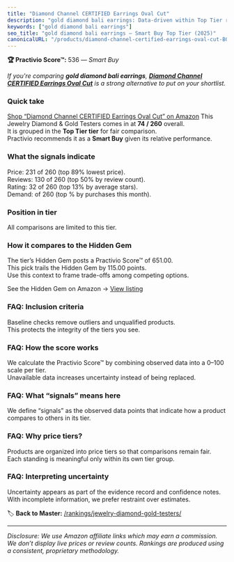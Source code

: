 ```yaml
---
title: "Diamond Channel CERTIFIED Earrings Oval Cut"
description: "gold diamond bali earrings: Data-driven within Top Tier ranking using the Practivio Score™. Positioned by quality, value, demand, findability, momentum."
keywords: ["gold diamond bali earrings"]
seo_title: "gold diamond bali earrings — Smart Buy Top Tier (2025)"
canonicalURL: "/products/diamond-channel-certified-earrings-oval-cut-B0DZ834LDP/"
---
```


**🏆 Practivio Score™:** 536 — _Smart Buy_


*If you're comparing **gold diamond bali earrings**, **[Diamond Channel CERTIFIED Earrings Oval Cut](https://www.amazon.com/dp/B0DZ834LDP?tag=practivio-20)** is a strong alternative to put on your shortlist.*
### Quick take
[Shop “Diamond Channel CERTIFIED Earrings Oval Cut” on Amazon](https://www.amazon.com/dp/B0DZ834LDP?tag=practivio-20)
This Jewelry Diamond & Gold Testers comes in at **74 / 260** overall.  
It is grouped in the **Top Tier tier** for fair comparison.  
Practivio recommends it as a **Smart Buy** given its relative performance.

### What the signals indicate
Price: 231 of 260 (top 89% lowest price).  
Reviews: 130 of 260 (top 50% by review count).  
Rating: 32 of 260 (top 13% by average stars).  
Demand:  of 260 (top % by purchases this month).

### Position in tier
All comparisons are limited to this tier.

### How it compares to the Hidden Gem
The tier’s Hidden Gem posts a Practivio Score™ of 651.00.  
This pick trails the Hidden Gem by 115.00 points.  
Use this context to frame trade-offs among competing options.  

See the Hidden Gem on Amazon → [View listing](https://www.amazon.com/dp/B004QYR8U6?tag=practivio-20)

### FAQ: Inclusion criteria
Baseline checks remove outliers and unqualified products.  
This protects the integrity of the tiers you see.

### FAQ: How the score works
We calculate the Practivio Score™ by combining observed data into a 0–100 scale per tier.  
Unavailable data increases uncertainty instead of being replaced.

### FAQ: What “signals” means here
We define “signals” as the observed data points that indicate how a product compares to others in its tier.

### FAQ: Why price tiers?
Products are organized into price tiers so that comparisons remain fair.  
Each standing is meaningful only within its own tier group.

### FAQ: Interpreting uncertainty
Uncertainty appears as part of the evidence record and confidence notes.  
With incomplete information, we prefer restraint over estimates.


🏷️ **Back to Master:** [/rankings/jewelry-diamond-gold-testers/](/rankings/jewelry-diamond-gold-testers/)

---
_Disclosure: We use Amazon affiliate links which may earn a commission. We don’t display live prices or review counts. Rankings are produced using a consistent, proprietary methodology._

